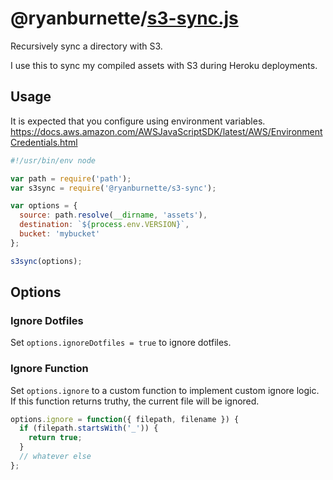 # @ryanburnette/[s3-sync.js][1]

Recursively sync a directory with S3.

I use this to sync my compiled assets with S3 during Heroku deployments.

## Usage

It is expected that you configure using environment variables.
<https://docs.aws.amazon.com/AWSJavaScriptSDK/latest/AWS/EnvironmentCredentials.html>

```js
#!/usr/bin/env node

var path = require('path');
var s3sync = require('@ryanburnette/s3-sync');

var options = {
  source: path.resolve(__dirname, 'assets'),
  destination: `${process.env.VERSION}`,
  bucket: 'mybucket'
};

s3sync(options);
```

## Options

### Ignore Dotfiles

Set `options.ignoreDotfiles = true` to ignore dotfiles.

### Ignore Function

Set `options.ignore` to a custom function to implement custom ignore logic. If
this function returns truthy, the current file will be ignored.

```javascript
options.ignore = function({ filepath, filename }) {
  if (filepath.startsWith('_')) {
    return true;
  }
  // whatever else
};
```

[1]: https://code.ryanburnette.com/ryanburnette/s3-sync.js
